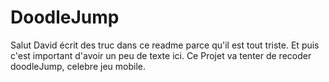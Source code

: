 # DoodleJump


Salut David écrit des truc dans ce readme parce qu'il est tout triste. Et puis c'est important d'avoir un peu de texte ici.
Ce Projet va tenter de recoder doodleJump, celebre jeu mobile.
